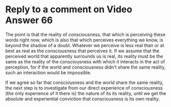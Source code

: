 # Reply to a comment on Video Answer 66
The point is that the reality of consciousness, that which is perceiving these words right now, which is also that which perceives everything we know, is beyond the shadow of a doubt. Whatever we perceive is﻿ less real than or at best as real as the consciousness that perceives it.
If we assume that the perceived world that apparently surrounds us is real, its reality must be the same as the reality of the consciousness with which it interacts in the act of perception, for if the world and consciousness didn't share the﻿ same reality, such an interaction would be impossible.

If we agree so far that consciousness and the world share the same reality, the next step is to investigate from our direct experience of consciousness (the only experience of it there﻿ is) the nature of its its reality, until we get the absolute and experiential conviction that consciousness is its own reality.


